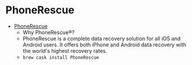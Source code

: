 # PhoneRescue
- [PhoneRescue](https://www.imobie.com/phonerescue/)
  -  Why PhoneRescue®?
  - PhoneRescue is a complete data recovery solution for all iOS and Android users. It offers both iPhone and Android data recovery with the world's highest recovery rates.
  - `brew cask install PhoneRescue`
